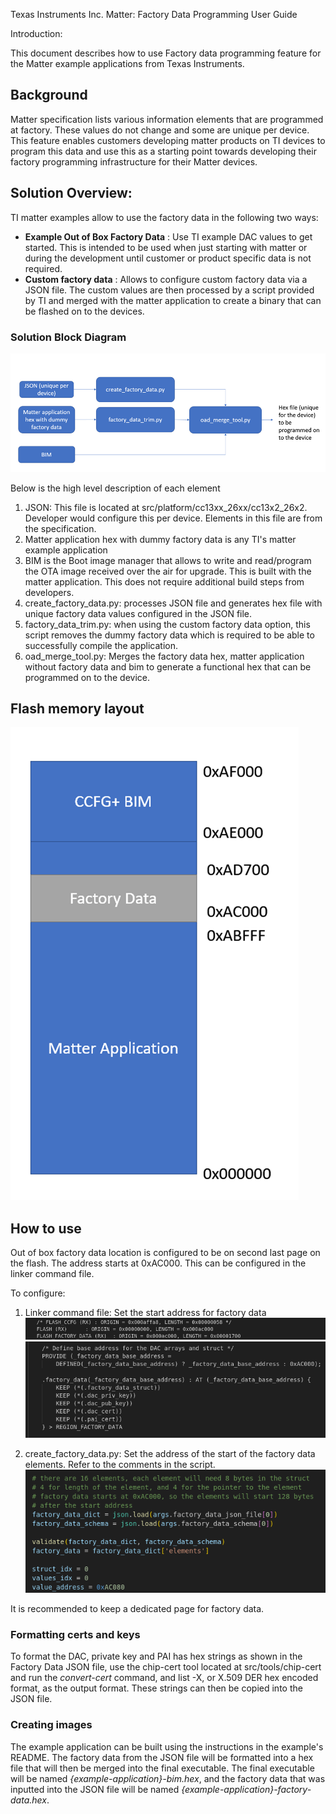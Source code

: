 Texas Instruments Inc. Matter: Factory Data Programming User Guide

Introduction:

This document describes how to use Factory data programming feature for the
Matter example applications from Texas Instruments.

## Background

Matter specification lists various information elements that are programmed at
factory. These values do not change and some are unique per device. This feature
enables customers developing matter products on TI devices to program this data
and use this as a starting point towards developing their factory programming
infrastructure for their Matter devices.

## Solution Overview:

TI matter examples allow to use the factory data in the following two ways:

-   **Example Out of Box Factory Data** : Use TI example DAC values to get
    started. This is intended to be used when just starting with matter or
    during the development until customer or product specific data is not
    required.
-   **Custom factory data** : Allows to configure custom factory data via a JSON
    file. The custom values are then processed by a script provided by TI and
    merged with the matter application to create a binary that can be flashed on
    to the devices.

### Solution Block Diagram

![Block Diagram](../../images/ti_factory_data_flow_chart.png)

Below is the high level description of each element

1. JSON: This file is located at src/platform/cc13xx_26xx/cc13x2_26x2. Developer
   would configure this per device. Elements in this file are from the
   specification.
2. Matter application hex with dummy factory data is any TI's matter example
   application
3. BIM is the Boot image manager that allows to write and read/program the OTA
   image received over the air for upgrade. This is built with the matter
   application. This does not require additional build steps from developers.
4. create_factory_data.py: processes JSON file and generates hex file with
   unique factory data values configured in the JSON file.
5. factory_data_trim.py: when using the custom factory data option, this script
   removes the dummy factory data which is required to be able to successfully
   compile the application.
6. oad_merge_tool.py: Merges the factory data hex, matter application without
   factory data and bim to generate a functional hex that can be programmed on
   to the device.

## Flash memory layout

![Memory Layout](../../images/ti_factory_data_memory_map.png)

## How to use

Out of box factory data location is configured to be on second last page on the
flash. The address starts at 0xAC000. This can be configured in the linker
command file.

To configure:

1. Linker command file: Set the start address for factory data
   ![Linker snippet 1](../../images/ti_linker_factory_data_1.png)
   ![Linker snippet 2](../../images/ti_linker_factory_data_2.png)

2. create_factory_data.py: Set the address of the start of the factory data
   elements. Refer to the comments in the script.
   ![Factory Data creation script](../../images/ti_factory_data_mem_address_script.png)

It is recommended to keep a dedicated page for factory data.

### Formatting certs and keys

To format the DAC, private key and PAI has hex strings as shown in the Factory
Data JSON file, use the chip-cert tool located at src/tools/chip-cert and run
the _convert-cert_ command, and list -X, or X.509 DER hex encoded format, as the
output format. These strings can then be copied into the JSON file.

### Creating images

The example application can be built using the instructions in the example's
README. The factory data from the JSON file will be formatted into a hex file
that will then be merged into the final executable. The final executable will be
named _{example-application}-bim.hex_, and the factory data that was inputted
into the JSON file will be named _{example-application}-factory-data.hex_.
